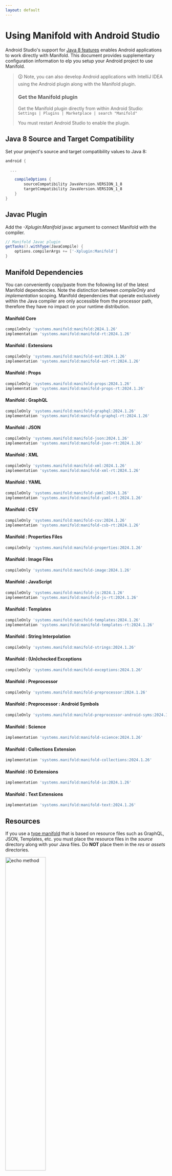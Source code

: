 ```yaml
---
layout: default
---
```


# Using Manifold with Android Studio

Android Studio's support for [Java 8 features](https://developer.android.com/studio/write/java8-support.html) enables
Android applications to work directly with Manifold. This document provides supplementary configuration information to
elp you setup your Android project to use Manifold.

>🛈 Note, you can also develop Android applications with IntelliJ IDEA using the Android plugin along with the Manifold
>plugin. 
>
>### Get the Manifold plugin
>Get the Manifold plugin directly from within Android Studio:
><br>
>`Settings | Plugins | Marketplace | search "Manifold"`
><br>
> 
>You must restart Android Studio to enable the plugin. 
 
## Java 8 Source and Target Compatibility 
Set your project's source and target compatibility values to Java 8:

```groovy
android {

  ...

    compileOptions {
        sourceCompatibility JavaVersion.VERSION_1_8
        targetCompatibility JavaVersion.VERSION_1_8
    }
}
```

## Javac Plugin
Add the *-Xplugin:Manifold* javac argument to connect Manifold with the compiler.

```groovy
// Manifold Javac plugin
getTasks().withType(JavaCompile) {
    options.compilerArgs += ['-Xplugin:Manifold']
}
```    

## Manifold Dependencies
You can conveniently copy/paste from the following list of the latest Manifold dependencies. Note the distinction
between *compileOnly* and *implementation* scoping. Manifold dependencies that operate exclusively within the
Java compiler are only accessible from the processor path, therefore they have no impact on your runtime distribution.

#### Manifold Core
```groovy
compileOnly 'systems.manifold:manifold:2024.1.26'
implementation 'systems.manifold:manifold-rt:2024.1.26'
```
#### Manifold : Extensions
```groovy
compileOnly 'systems.manifold:manifold-ext:2024.1.26'
implementation 'systems.manifold:manifold-ext-rt:2024.1.26'
```
#### Manifold : Props
```groovy
compileOnly 'systems.manifold:manifold-props:2024.1.26'
implementation 'systems.manifold:manifold-props-rt:2024.1.26'
```
#### Manifold : GraphQL
```groovy
compileOnly 'systems.manifold:manifold-graphql:2024.1.26'
implementation 'systems.manifold:manifold-graphql-rt:2024.1.26'
```
#### Manifold : JSON
```groovy
compileOnly 'systems.manifold:manifold-json:2024.1.26'
implementation 'systems.manifold:manifold-json-rt:2024.1.26'
```
#### Manifold : XML
```groovy
compileOnly 'systems.manifold:manifold-xml:2024.1.26'
implementation 'systems.manifold:manifold-xml-rt:2024.1.26'
```
#### Manifold : YAML
```groovy
compileOnly 'systems.manifold:manifold-yaml:2024.1.26'
implementation 'systems.manifold:manifold-yaml-rt:2024.1.26'
```
#### Manifold : CSV
```groovy
compileOnly 'systems.manifold:manifold-csv:2024.1.26'
implementation 'systems.manifold:manifold-csb-rt:2024.1.26'
```
#### Manifold : Properties Files
```groovy
compileOnly 'systems.manifold:manifold-properties:2024.1.26'
```
#### Manifold : Image Files
```groovy
compileOnly 'systems.manifold:manifold-image:2024.1.26'
```
#### Manifold : JavaScript
```groovy
compileOnly 'systems.manifold:manifold-js:2024.1.26'
implementation 'systems.manifold:manifold-js-rt:2024.1.26'
```
#### Manifold : Templates
```groovy
compileOnly 'systems.manifold:manifold-templates:2024.1.26'
implementation 'systems.manifold:manifold-templates-rt:2024.1.26'
```
#### Manifold : String Interpolation
```groovy
compileOnly 'systems.manifold:manifold-strings:2024.1.26'
```
#### Manifold : (Un)checked Exceptions
```groovy
compileOnly 'systems.manifold:manifold-exceptions:2024.1.26'
```
#### Manifold : Preprocessor
```groovy
compileOnly 'systems.manifold:manifold-preprocessor:2024.1.26'
```
#### Manifold : Preprocessor : Android Symbols
```groovy
compileOnly 'systems.manifold:manifold-preprocessor-android-syms:2024.1.26'
```
#### Manifold : Science
```groovy
implementation 'systems.manifold:manifold-science:2024.1.26'
```
#### Manifold : Collections Extension
```groovy
implementation 'systems.manifold:manifold-collections:2024.1.26'
```
#### Manifold : IO Extensions
```groovy
implementation 'systems.manifold:manifold-io:2024.1.26'
```
#### Manifold : Text Extensions
```groovy
implementation 'systems.manifold:manifold-text:2024.1.26'
```

## Resources

If you use a [type manifold](https://github.com/manifold-systems/manifold/tree/master/manifold-core-parent/manifold#the-big-picture)
that is based on resource files such as GraphQL, JSON, Templates, etc. you must place the resource files in the 
*source* directory along with your Java files.  Do **NOT** place them in the *res* or *assets* directories.
 
<p><img src="http://manifold.systems/images/android_resources.png" alt="echo method" width="50%" height="50%"/></p> 

## Preprocessor and build variant symbols

If you use the [preprocessor](https://github.com/manifold-systems/manifold/tree/master/manifold-deps-parent/manifold-preprocessor),
you can directly reference Android build variant symbols with the [manifold-preprocessor-android-syms](https://github.com/manifold-systems/manifold/tree/master/manifold-deps-parent/manifold-preprocessor-android-syms)
dependency.
```java
#if FLAVOR == "paid"
  @Override
  public void specialMethod(Foo foo) {
  ...
  }
#endif
```
build.gradle
```groovy
dependencies {
    ...
    compileOnly 'systems.manifold:manifold-preprocessor:2024.1.26'
    compileOnly 'systems.manifold:manifold-preprocessor-android-syms:2024.1.26'
}
```
